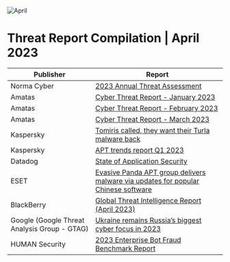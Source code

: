 ![April](https://github.com/jwennekers/2023-Threat-Report-Compilation/assets/136587455/802000b1-217a-4390-bf06-e180e9dc54dc)

# Threat Report Compilation | April 2023

| Publisher  | Report |
| ------------- | ------------- |
|Norma Cyber|[2023 Annual Threat Assessment](https://www.normacyber.no/news/48o1qpgi66klzqspdg7jg3kwta3172)|
|Amatas|[Cyber Threat Report - January 2023](https://www.amatas.com/reports/cyber-threat-report-january-2023/)|
|Amatas|[Cyber Threat Report - February 2023](https://www.amatas.com/reports/cyber-threat-report-february-2023/)|
|Amatas|[Cyber Threat Report - March 2023](https://www.amatas.com/reports/cyber-threat-report-march-2023/)|
|Kaspersky|[Tomiris called, they want their Turla malware back](https://securelist.com/tomiris-called-they-want-their-turla-malware-back/109552/)|
|Kaspersky|[APT trends report Q1 2023](https://securelist.com/apt-trends-report-q1-2023/109581/)|
|Datadog|[State of Application Security](https://www.datadoghq.com/state-of-application-security/)|
|ESET|[Evasive Panda APT group delivers malware via updates for popular Chinese software](https://www.welivesecurity.com/2023/04/26/evasive-panda-apt-group-malware-updates-popular-chinese-software/)|
|BlackBerry|[Global Threat Intelligence Report (April 2023)](https://www.blackberry.com/us/en/solutions/threat-intelligence/2023/threat-intelligence-report-april)|
|Google (Google Threat Analysis Group - GTAG)|[Ukraine remains Russia’s biggest cyber focus in 2023](https://blog.google/threat-analysis-group/ukraine-remains-russias-biggest-cyber-focus-in-2023/)|
|HUMAN Security|[2023 Enterprise Bot Fraud Benchmark Report](https://www.humansecurity.com/2023-enterprise-bot-fraud-benchmark-report)|
